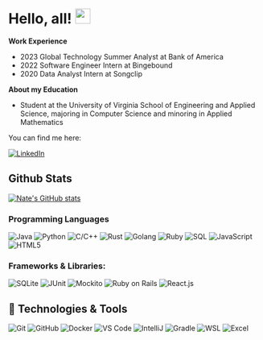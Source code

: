 <!--
**natekimball/natekimball** is a ✨ _special_ ✨ repository because its `README.md` (this file) appears on your GitHub profile.

Here are some ideas to get you started:

- 🔭 I’m currently working on ...
- 🌱 I’m currently learning ...
- 👯 I’m looking to collaborate on ...
- 🤔 I’m looking for help with ...
- 💬 Ask me about ...
- 📫 How to reach me: ...
- 😄 Pronouns: ...
- ⚡ Fun fact: ...
-->

# Hello, all! <img src="https://media.licdn.com/dms/image/C4D03AQHR0Zlleq5dgA/profile-displayphoto-shrink_800_800/0/1592542196864?e=1677110400&v=beta&t=QsJ9MyrqdBvtSC1IVFBW0dT4XbAXhzHFbPqnt108_3A" width="30px">

**Work Experience**
- 2023 Global Technology Summer Analyst at Bank of America
- 2022 Software Engineer Intern at Bingebound
- 2020 Data Analyst Intern at Songclip

**About my Education**
- Student at the University of Virginia School of Engineering and Applied Science, majoring in Computer Science and minoring in Applied Mathematics

You can find me here:

[![LinkedIn][1.2]][1]

##  Github Stats
[![Nate's GitHub stats](https://github-readme-stats.vercel.app/api?username=natekimball)](https://github.com/natekimball/github-readme-stats)


### Programming Languages
<!-- Coding Languages -->
![Java](https://img.shields.io/badge/java-%23ED8B00.svg?style=for-the-badge&logo=java&logoColor=white)
![Python](https://img.shields.io/badge/python-3670A0?style=for-the-badge&logo=python&logoColor=ffdd54)
![C/C++](https://img.shields.io/badge/c-%2300599C.svg?style=for-the-badge&logo=c&logoColor=white)
![Rust](https://img.shields.io/badge/Rust-informational?style=for-the-badge&logo=Rust&logoColor=black&color=red)
![Golang](https://img.shields.io/badge/golang-informational?style=for-the-badge&logo=go&logoColor=blue&color=white)
![Ruby](https://img.shields.io/badge/ruby-informational?style=for-the-badge&logo=ruby&logoColor=red&color=black)
![SQL](https://img.shields.io/badge/sql-informational?style=for-the-badge&logo=sql&logoColor=red&color=black)
![JavaScript](https://img.shields.io/badge/javascript-%23323330.svg?style=for-the-badge&logo=javascript&logoColor=%23F7DF1E)
![HTML5](https://img.shields.io/badge/html5-%23E34F26.svg?style=for-the-badge&logo=html5&logoColor=white)

<!-- Frameworks -->
### Frameworks & Libraries: 
![SQLite](https://img.shields.io/badge/sqlite-informational?style=for-the-badge&logo=sqlite&logoColor=red&color=black)
![JUnit](https://img.shields.io/badge/junit-informational?style=for-the-badge&logo=junit&logoColor=red&color=blue)
![Mockito](https://img.shields.io/badge/mockito-informational?style=for-the-badge&logo=mockito&logoColor=blue&color=purple)
![Ruby on Rails](https://img.shields.io/badge/Ruby%20on%20rails-informational?style=for-the-badge&logo=rubyOnRails&logoColor=white&color=ff3333)
![React.js](https://img.shields.io/badge/React.js/React%20Native-informational?style=for-the-badge&logo=react&logoColor=blue&color=black)


## 🔧 Technologies & Tools
![Git](https://img.shields.io/badge/Git-informational?style=for-the-badge&logo=git&logoColor=red&color=black)
![GitHub](https://img.shields.io/badge/github-informational?style=for-the-badge&logo=github&logoColor=white&color=black)
![Docker](https://img.shields.io/badge/docker-informational?style=for-the-badge&logo=docker&logoColor=blue&color=777777)
![VS Code](https://img.shields.io/badge/VS%20Code-informational?style=for-the-badge&logo=visualstudio&logoColor=blue&color=white)
![IntelliJ](https://img.shields.io/badge/intellij-informational?style=for-the-badge&logo=intellij&logoColor=blue&color=0000ff)
![Gradle](https://img.shields.io/badge/gradle-informational?style=for-the-badge&logo=gradle&logoColor=grey&color=aaffaa)
![WSL](https://img.shields.io/badge/WSL-informational?style=for-the-badge&logo=linux&color=black)
![Excel](https://img.shields.io/badge/excel-informational?style=for-the-badge&logo=microsoft-excel&color=33aa33)


<!-- Icons -->
[1.2]: https://img.shields.io/badge/LinkedIn-0077B5?style=for-the-badge&logo=linkedin&logoColor=white

<!-- Links to your social media accounts -->

[1]: https://www.linkedin.com/in/natekimball/
